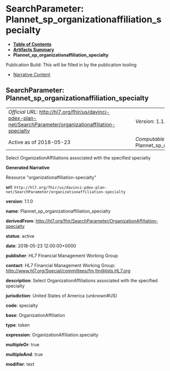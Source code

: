# SearchParameter: Plannet\_sp\_organizationaffiliation\_specialty

* [**Table of Contents**](toc.html)
* [**Artifacts Summary**](artifacts.html)
* **Plannet\_sp\_organizationaffiliation\_specialty**

Publication Build: This will be filled in by the publication tooling

* [Narrative Content](#)

## SearchParameter: Plannet\_sp\_organizationaffiliation\_specialty

|  |  |  |  |  |
| --- | --- | --- | --- | --- |
| *Official URL*: http://hl7.org/fhir/us/davinci-pdex-plan-net/SearchParameter/organizationaffiliation-specialty | | | | *Version*: 1.1.0 |
| Active as of 2018-05-23 | | | | *Computable Name*: Plannet\_sp\_organizationaffiliation\_specialty |

Select OrganizationAffiliations associated with the specified specialty

**Generated Narrative**

Resource "organizationaffiliation-specialty"

**url**: `http://hl7.org/fhir/us/davinci-pdex-plan-net/SearchParameter/organizationaffiliation-specialty`

**version**: 1.1.0

**name**: Plannet\_sp\_organizationaffiliation\_specialty

**derivedFrom**: <http://hl7.org/fhir/SearchParameter/OrganizationAffiliation-specialty>

**status**: active

**date**: 2018-05-23 12:00:00+0000

**publisher**: HL7 Financial Management Working Group

**contact**: HL7 Financial Management Working Group: <http://www.hl7.org/Special/committees/fm>,[fm@lists.HL7.org](mailto:fm@lists.HL7.org)

**description**: Select OrganizationAffiliations associated with the specified specialty

**jurisdiction**: United States of America  (unknown#US)

**code**: specialty

**base**: OrganizationAffiliation

**type**: token

**expression**: OrganizationAffiliation.specialty

**multipleOr**: true

**multipleAnd**: true

**modifier**: text
